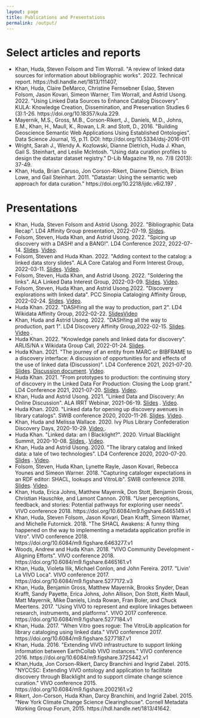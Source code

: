 ```yaml
---
layout: page
title: Publications and Presentations
permalink: /output/
---
```


<h1> Select articles and reports </h1>
<ul>

<li>Khan, Huda, Steven Folsom and Tim Worrall. "A review of linked data sources for information about bibliographic works". 2022. Technical report. https://hdl.handle.net/1813/111407, </li>

<li>Khan, Huda, Claire DeMarco, Christine Fernsebner Eslao, Steven Folsom, Jason Kovari, Simeon Warner, Tim Worrall, and Astrid Usong. 2022. "Using Linked Data Sources to Enhance Catalog Discovery". KULA: Knowledge Creation, Dissemination, and Preservation Studies 6 (3):1-26. https://doi.org/10.18357/kula.229.</li>

<li>Mayernik, M.S., Gross, M.B., Corson-Rikert, J., Daniels, M.D., Johns, E.M., Khan, H., Maull, K., Rowan, L.R. and Stott, D., 2016. "Building Geoscience Semantic Web Applications Using Established Ontologies". Data Science Journal, 15, p.11. DOI: http://doi.org/10.5334/dsj-2016-011 </li>

<li> Wright, Sarah J., Wendy A. Kozlowski, Dianne Dietrich, Huda J. Khan, Gail S. Steinhart, and Leslie McIntosh. "Using data curation profiles to design the datastar dataset registry." D-Lib Magazine 19, no. 7/8 (2013): 37-49. </li>

<li> Khan, Huda, Brian Caruso, Jon Corson-Rikert, Dianne Dietrich, Brian Lowe, and Gail Steinhart. 2011. "Datastar: Using the semantic web approach for data curation." https://doi.org/10.2218/ijdc.v6i2.197 . </li>



</ul>

<h1> Presentations </h1>
<ul> 

<li> Khan, Huda, Steven Folsom and Astrid Usong.  2022. "Bibliographic Data Recap". LD4 Affinity Group presentation, 2022-07-19.  <a href='https://docs.google.com/presentation/d/1mRI-M7NV6Ap81cNZZlhWFxyNUAosAzQ17mZMKCRhFJA/edit#slide=id.g113be43c0db_2_0'>Slides</a>.  </li>

<li>Folsom, Steven, Huda Khan, and Astrid Usong.  2022. "Spicing up discovery with a DASH! and a BANG!". LD4 Conference 2022, 2022-07-14.  <a href='https://bit.ly/ld4disc22'>Slides</a>.  <a href='https://youtu.be/BRJ-suHm7LE'>Video</a>. </li>

<li>Folsom, Steven and Huda Khan. 2022. "Adding context to the catalog: a linked data story slides".  ALA Core Catalog and Form Interest Group, 2022-03-11.  <a href='http://bit.ly/CatFormDiscovery'>Slides</a>. <a href='https://ala-events.zoom.us/rec/play/p9F5JI9XFaeq0Bmbdz-dPJx5kudiZsqBHwK-b4pXgF6iCGsDKwKJ47YkGcII6_jsVYVqgV8IDhhrcH0j.2jlAjLOlN-7zK-o3?continueMode=true&_x_zm_rtaid=c6MeELohR0y-V5LN96J5KA.1647310748941.1857ce1af5a4ea72797e400ad3a452a6&_x_zm_rhtaid=124'>Video</a>.
</li>
<li>Folsom, Steven, Huda Khan, and Astrid Usong.  2022. "Soldering the links". ALA Linked Data Interest Group, 2022-03-09. <a href='https://bit.ly/LDIdiscovery'>Slides</a>. <a href='https://ala-events.zoom.us/rec/play/ReaaR8zgv_9o_1c_e7XdILBMeC01IghgHnZYcrgj-o1NFLuFXd_3d5vvmqJ-yX_oV1KED5sgNPivFD0F.oaZmNrCrr-n2ub13?continueMode=true&_x_zm_rtaid=c6MeELohR0y-V5LN96J5KA.1647310748941.1857ce1af5a4ea72797e400ad3a452a6&_x_zm_rhtaid=124'>Video</a>. 
</li>

<li> Folsom, Steven, Huda Khan, and Astrid Usong.2022.  "Discovery explorations with linked data". PCC Sinopia Cataloging Affinity Group, 2022-02-24. <a href='https://docs.google.com/presentation/d/1_eEpUzABmV2ImNuK0kP1UPAsGZfOyVipg1X9HEYqVA4/edit#slide=id.g11480d6b571_0_0'>Slides</a>. <a href='https://drive.google.com/file/d/1-LfiVnfpU1wcxqswMmZhsmzCUc3kv8ye/view'>Video</a>. 
</li>


<li> Huda Khan. 2022. "DASH!ing all the way to production, part 2". LD4 Wikidata Affinity  Group, 2022-02-22.
<a href="https://docs.google.com/presentation/d/1LaF05YFHyn5GOJp6bSgsZIRdW1aT6zjyACUmS8Aunic/edit#slide=id.g113be43c0db_2_0">Slides</a><a href="https://stanford.zoom.us/rec/share/7aujydGEy8csNImBc4RfDlKSzcne5guEVfMMnbTkQBFow74KNYKmaXinIomPFlAr.krss61nuuL0hSI0c?startTime=1645548793000">Video</a>
</li>
<li> Khan, Huda and Astrid Usong. 2022. "DASH!ing all the way to production, part 1".  LD4 Discovery Affinity Group,2022-02-15.  <a href="https://docs.google.com/presentation/d/1-fqftX6aZgWyeelkbeqpYlcdW-8tskSlnd0NIVQY1Ao/edit#slide=id.g113be43c0db_2_105">Slides</a>. <a href="https://drive.google.com/file/d/1AXBsNnsjoi5SqnT-x7G7wbSFwswT-0kC/view?usp=sharing">Video</a> .
</li>
    
<li> Huda Khan. 2022. "Knowledge panels and linked data for discovery".  ARLIS/NA x Wikidata Group Call, 2022-01-24. <a href="https://docs.google.com/presentation/d/1b2c5ex5zfUmSx84GkdUUxQ8P0ERVix46hklb_KgCsWs/edit#slide=id.g49ce2eb15a_2_0">Slides</a>. </li>

<li> Huda Khan. 2021. "The journey of an entity from MARC or BIBFRAME to a discovery interface: A discussion of opportunities for and effects of the use of linked data (Discussion)". LD4 Conference 2021, 2021-07-20. <a href="http://bit.ly/ld4entity">Slides</a>. <a href="http://bit.ly/ld4entitydiscuss">Discussion document</a>. <a href="https://www.youtube.com/watch?v=SdBwx2I-Z8o">Video</a>. </li> 
<li> Huda Khan. 2021. "From prototypes to production: the continuing story of discovery in the Linked Data For Production: Closing the Loop grant." LD4 Conference 2021, 2021-07-20.  <a href="http://bit.ly/ld4discovery2021">Slides</a>. <a href="https://youtu.be/C4lAJHOs1gY?t=3540">Video</a>.</li>
<li> Khan, Huda and Astrid Usong.  2021. "Linked Data and Discovery: An Online Discussion".  ALA IRRT Webinar, 2021-06-19.  <a href="http://bit.ly/ld4alairrt">Slides</a> . <a href="https://ala-events.zoom.us/rec/share/P_8-XUoEaCmGy990lFA7k28lcGCd9WxGpYRm54O5-1Qgxq6rqrTqy1UvD792Z1yV.-ZHGsV9U-iZy2qCf?startTime=1624024679000">Video</a>.</li>
<li>Huda Khan. 2020. "Linked data for opening up discovery avenues in library catalogs".  SWIB conference 2020, 2020-11-26. <a href="http://bit.ly/ld4pswib">Slides</a>.  <a href="https://youtu.be/heqVHEnoCuk">Video</a>. </li>
<li> Khan, Huda and Melissa Wallace. 2020. Ivy Plus Library Confederation Discovery Days, 2020-10-29. <a href="https://drive.google.com/file/d/1H2Kq4UQXKUk8aT99gADReiwXfTQpFRik/view?usp=sharing">Video </a>.</li>
<li> Huda Khan. "Linked data: am I Blacklight?".  2020. Virtual Blacklight Summit, 2020-10-08.  <a href="https://docs.google.com/presentation/d/1ppnLP3YKwwB4xSMVdbfm5M01Ylz7cEqazq2zdFTohpQ">Slides </a>. <a href="https://www.youtube.com/watch?v=CWNWYaN7ivY&amp;t=397s">Video</a>.</li>
<li> Khan, Huda and Astrid Usong. 2020. "The library catalog and linked data: a tale of two technologies". LD4 Conference 2020, 2020-07-20. <a href="http://bit.ly/ld4pdiscovery">Slides</a> . <a href="https://youtu.be/Q0ixcV_N1PU">Video</a>.</li>

<li>Folsom, Steven, Huda Khan, Lynette Rayle, Jason Kovari, Rebecca Younes and Simeon Warner. 2018. "Capturing cataloger expectations in an RDF editor: SHACL, lookups and VitroLib". SWIB conference 2018. <a href="https://swib.org/swib18/slides/1_folsom_capturing-cataloger-expectations.pdf">Slides</a>. <a href="https://youtu.be/uENR6oEtwkk">Video</a>. </li>

<li> Khan, Huda, Erica Johns, Matthew Mayernik, Don Stott, Benjamin Gross, Christian Hauschke, and Lamont Cannon. 2018. "User perceptions, feedback, and stories: Potential pathways for exploring user needs". VIVO conference 2018. https://doi.org/10.6084/m9.figshare.6465149.v1 </li>
<li> Khan, Huda, Steven Folsom, Jason Kovari, Dean Krafft, Simeon Warner, and Michelle Futornick. 2018. "The SHACL Awakens: A funny thing happened on the way to implementing a metadata application profile in Vitro". VIVO conference 2018. https://doi.org/10.6084/m9.figshare.6463277.v1 </li>
<li> Woods, Andrew and Huda Khan. 2018. "VIVO Community Development - Aligning Efforts". VIVO conference 2018.  https://doi.org/10.6084/m9.figshare.6465161.v1 </li>

<li> Khan, Huda, Violeta Ilik, Michael Conlon,  and John Fereira. 2017. "Livin' La VIVO Loca". VIVO conference 2017. https://doi.org/10.6084/m9.figshare.5277172.v3 </li>
<li> Khan, Huda, Benjamin Gross,  Matthew Mayernik, Brooks Snyder, Dean Krafft, Sandy Payette, Erica Johns, John Allison, Don Stott, Keith Maull, Matt Mayernik, Mike Daniels, Linda Rowan, Fran Boler, and Chuck Meertens. 2017. "Using VIVO to represent and explore linkages between research, instruments, and platforms". VIVO 2017 conference. https://doi.org/10.6084/m9.figshare.5277184.v1 </li>
<li> Khan, Huda. 2017. "When Vitro goes rogue: The VitroLib application for library cataloging using linked data."  VIVO conference 2017. https://doi.org/10.6084/m9.figshare.5277187.v1 </li>

<li> Khan, Huda. 2016. "Extending VIVO infrastructure to support linking information between EarthCollab VIVO instances." VIVO conference 2016. https://doi.org/10.6084/m9.figshare.3725442.v1 </li>

<li> Khan,Huda, Jon Corson-Rikert, Darcy Branchini and Ingrid Zabel. 2015. "NYCCSC: Extending VIVO ontology and application to facilitate discovery through Blacklight and to support climate change science curation." VIVO conference 2015. https://doi.org/10.6084/m9.figshare.2002161.v2 </li>

<li> Rikert, Jon-Corson, Huda Khan, Darcy Branchini, and Ingrid Zabel. 2015. "New York Climate Change Science Clearinghouse". Cornell Metadata Working Group Forum, 2015. https://hdl.handle.net/1813/41642. </li>

</ul>
